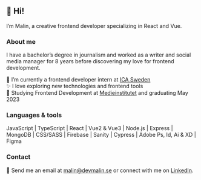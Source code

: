 ## 👋 Hi!

I’m Malin, a creative frontend developer specializing in React and Vue.

### About me
I have a bachelor’s degree in journalism and worked as a writer and social media manager for 8 years before discovering my love for frontend development. 

🌱 I’m currently a frontend developer intern at [ICA Sweden](https://www.ica.se/) <br />
✨ I love exploring new technologies and frontend tools <br />
🚀 Studying Frontend Development at [Medieinstitutet](https://medieinstitutet.se/utbildningar/front-end-developer/) and graduating May 2023 <br />

### Languages & tools
JavaScript | TypeScript | React | Vue2 & Vue3 | Node.js | Express | MongoDB | CSS/SASS | Firebase | Sanity | Cypress | Adobe Ps, Id, Ai & XD | Figma

### Contact
💬 Send me an email at malin@devmalin.se or connect with me on [LinkedIn](https://www.linkedin.com/in/malin-helena-nilsson/).
